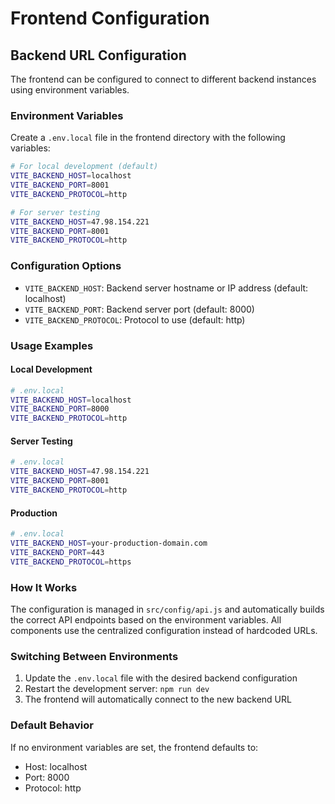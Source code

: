 # Frontend Configuration

## Backend URL Configuration

The frontend can be configured to connect to different backend instances using environment variables.

### Environment Variables

Create a `.env.local` file in the frontend directory with the following variables:

```bash
# For local development (default)
VITE_BACKEND_HOST=localhost
VITE_BACKEND_PORT=8001
VITE_BACKEND_PROTOCOL=http

# For server testing
VITE_BACKEND_HOST=47.98.154.221
VITE_BACKEND_PORT=8001
VITE_BACKEND_PROTOCOL=http
```

### Configuration Options

- `VITE_BACKEND_HOST`: Backend server hostname or IP address (default: localhost)
- `VITE_BACKEND_PORT`: Backend server port (default: 8000)
- `VITE_BACKEND_PROTOCOL`: Protocol to use (default: http)

### Usage Examples

#### Local Development
```bash
# .env.local
VITE_BACKEND_HOST=localhost
VITE_BACKEND_PORT=8000
VITE_BACKEND_PROTOCOL=http
```

#### Server Testing
```bash
# .env.local
VITE_BACKEND_HOST=47.98.154.221
VITE_BACKEND_PORT=8001
VITE_BACKEND_PROTOCOL=http
```

#### Production
```bash
# .env.local
VITE_BACKEND_HOST=your-production-domain.com
VITE_BACKEND_PORT=443
VITE_BACKEND_PROTOCOL=https
```

### How It Works

The configuration is managed in `src/config/api.js` and automatically builds the correct API endpoints based on the environment variables. All components use the centralized configuration instead of hardcoded URLs.

### Switching Between Environments

1. Update the `.env.local` file with the desired backend configuration
2. Restart the development server: `npm run dev`
3. The frontend will automatically connect to the new backend URL

### Default Behavior

If no environment variables are set, the frontend defaults to:
- Host: localhost
- Port: 8000
- Protocol: http
